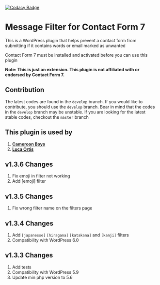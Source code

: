 [![Codacy Badge](https://app.codacy.com/project/badge/Grade/9a772c24d22d43d0b69c03f782abdd03)](https://www.codacy.com/gh/kofimokome/cf7-message-filter/dashboard?utm_source=github.com&amp;utm_medium=referral&amp;utm_content=kofimokome/cf7-message-filter&amp;utm_campaign=Badge_Grade)

# Message Filter for Contact Form 7

This is a WordPress plugin that helps prevent a contact form from submitting if it contains words or email marked as
unwanted

Contact Form 7 must be installed and activated before you can use this plugin
<br>

<b>Note: This is just an extension. This plugin is not affiliated with or endorsed by Contact Form 7.</b>

## Contribution

The latest codes are found in the `develop` branch. If you would like to contribute, you should use the `develop`
branch. Bear in mind that the codes in the `develop` branch may be unstable. If you are looking for the latest stable
codes, checkout the `master` branch

## This plugin is used by

1. **[Cameroon Boyo](https://cameroonboyo.com)**
2. **[Luca Ortis](http://lucaortis.com/)**

## v1.3.6 Changes

1. Fix emoji in filter not working
2. Add [emoji] filter

## v1.3.5 Changes

1. Fix wrong filter name on the filters page

## v1.3.4 Changes

1. Add `[japanesse]` `[hiragana]` `[katakana]` and `[kanji]` filters
2. Compatibility with WordPress 6.0

## v1.3.3 Changes

1. Add tests
2. Compatibility with WordPress 5.9
3. Update min php version to 5.6
